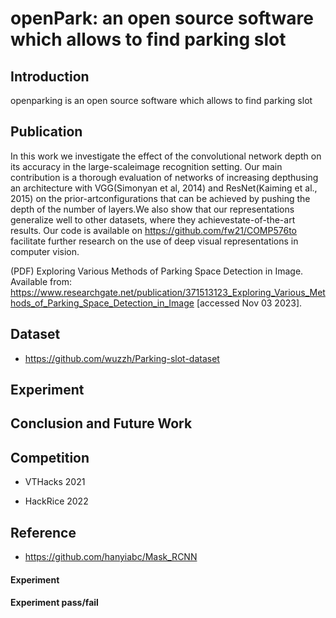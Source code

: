 # openPark: an open source software which allows to find parking slot


## Introduction

openparking is an open source software which allows to find parking slot

## Publication

In this work we investigate the effect of the convolutional network depth on its accuracy in the large-scaleimage recognition setting. Our main contribution is a thorough evaluation of networks of increasing depthusing an architecture with VGG(Simonyan et al, 2014) and ResNet(Kaiming et al., 2015) on the prior-artconfigurations that can be achieved by pushing the depth of the number of layers.We also show that our representations generalize well to other datasets, where they achievestate-of-the-art results. Our code is available on https://github.com/fw21/COMP576to facilitate further research on the use of deep visual representations in computer vision. 

(PDF) Exploring Various Methods of Parking Space Detection in Image. Available from: https://www.researchgate.net/publication/371513123_Exploring_Various_Methods_of_Parking_Space_Detection_in_Image [accessed Nov 03 2023].


## Dataset
- https://github.com/wuzzh/Parking-slot-dataset

## Experiment

## Conclusion and Future Work

## Competition

- VTHacks 2021

- HackRice 2022

## Reference
- https://github.com/hanyiabc/Mask_RCNN


#### Experiment


#### Experiment pass/fail

